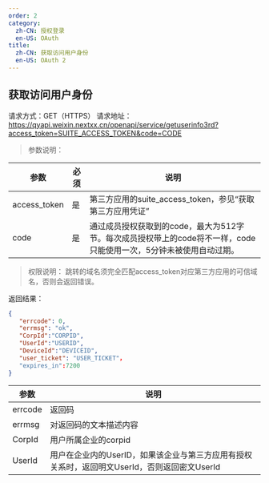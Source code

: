 ```yaml
---
order: 2
category:
  zh-CN: 授权登录
  en-US: OAuth
title: 
  zh-CN: 获取访问用户身份
  en-US: OAuth 2 
---
```



## 获取访问用户身份
请求方式：GET（HTTPS）
请求地址：https://qyapi.weixin.nextxx.cn/openapi/service/getuserinfo3rd?access_token=SUITE_ACCESS_TOKEN&code=CODE

>参数说明：

|参数 | 必须 | 说明|
| -------- | -------- |-------------------------------------------- |
|access_token | 是 | 第三方应用的suite_access_token，参见“获取第三方应用凭证”|
|code | 是 | 通过成员授权获取到的code，最大为512字节。每次成员授权带上的code将不一样，code只能使用一次，5分钟未被使用自动过期。|

>权限说明：
>跳转的域名须完全匹配access_token对应第三方应用的可信域名，否则会返回错误。

返回结果：
```json
{
   "errcode": 0,
   "errmsg": "ok",
   "CorpId":"CORPID",
   "UserId":"USERID",
   "DeviceId":"DEVICEID",
   "user_ticket": "USER_TICKET"，
   "expires_in":7200
}
```

|参数 | 说明 |
| -------- |-------------------------------------------- |
|errcode | 返回码|
|errmsg | 对返回码的文本描述内容|
|CorpId | 用户所属企业的corpid|
|UserId | 用户在企业内的UserID，如果该企业与第三方应用有授权关系时，返回明文UserId，否则返回密文UserId|

